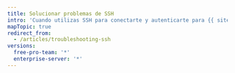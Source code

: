 ```yaml
---
title: Solucionar problemas de SSH
intro: 'Cuando utilizas SSH para conectarte y autenticarte para {{ site.data.variables.product.product_name }}, puede que debas solucionar problemas inesperados que surjan.'
mapTopic: true
redirect_from:
  - /articles/troubleshooting-ssh
versions:
  free-pro-team: '*'
  enterprise-server: '*'
---
```


